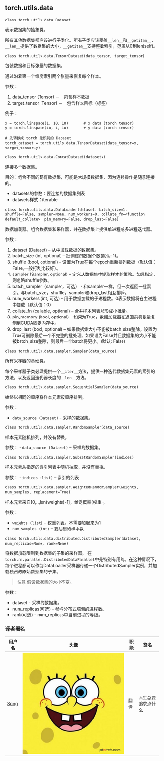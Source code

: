 

## torch.utils.data

```
class torch.utils.data.Dataset
```

表示数据集的抽象类。

所有其他数据集都应该进行子类化。所有子类应该覆盖`__len__`和`__getitem__`，`__len__`提供了数据集的大小，`__getitem__`支持整数索引，范围从0到len(self)。

```
class torch.utils.data.TensorDataset(data_tensor, target_tensor)
```

包装数据和目标张量的数据集。

通过沿着第一个维度索引两个张量来恢复每个样本。

参数：

1.  data_tensor (Tensor) －　包含样本数据
2.  target_tensor (Tensor) －　包含样本目标（标签）

例子：

```
x = torch.linspace(1, 10, 10)       # x data (torch tensor)
y = torch.linspace(10, 1, 10)       # y data (torch tensor)

# 先转换成 torch 能识别的 Dataset
torch_dataset = torch.utils.data.TensorDataset(data_tensor=x, target_tensor=y)
```

```
class torch.utils.data.ConcatDataset(datasets)
```

连接多个数据集。

目的：组合不同的现有数据集，可能是大规模数据集，因为连续操作是随意连接的。

*   datasets的参数：要连接的数据集列表
*   datasets样式：iterable

```
class torch.utils.data.DataLoader(dataset, batch_size=1, shuffle=False, sampler=None, num_workers=0, collate_fn=<function default_collate>, pin_memory=False, drop_last=False)
```

数据加载器。组合数据集和采样器，并在数据集上提供单进程或多进程迭代器。

参数：

1.  dataset (Dataset) – 从中​​加载数据的数据集。
2.  batch_size (int, optional) – 批训练的数据个数(默认: 1)。
3.  shuffle (bool, optional) – 设置为True在每个epoch重新排列数据（默认值：False,一般打乱比较好）。
4.  sampler (Sampler, optional) – 定义从数据集中提取样本的策略。如果指定，则忽略shuffle参数。
5.  batch_sampler（sampler，可选） - 和sampler一样，但一次返回一批索引。与batch_size，shuffle，sampler和drop_last相互排斥。
6.  num_workers (int, 可选) – 用于数据加载的子进程数。0表示数据将在主进程中加载​​（默认值：0）
7.  collate_fn (callable, optional) – 合并样本列表以形成小批量。
8.  pin_memory (bool, optional) – 如果为True，数据加载器在返回前将张量复制到CUDA固定内存中。
9.  drop_last (bool, optional) – 如果数据集大小不能被batch_size整除，设置为True可删除最后一个不完整的批处理。如果设为False并且数据集的大小不能被batch_size整除，则最后一个batch将更小。(默认: False)

```
class torch.utils.data.sampler.Sampler(data_source)
```

所有采样器的基础类。

每个采样器子类必须提供一个`__iter__`方法，提供一种迭代数据集元素的索引的方法，以及返回迭代器长度的`__len__`方法。

```
class torch.utils.data.sampler.SequentialSampler(data_source)
```

始终以相同的顺序将样本元素按顺序排列。

参数：

*   `data_source (Dataset)` – 采样的数据集。

```
class torch.utils.data.sampler.RandomSampler(data_source)
```

样本元素随机排列，并没有替换。

参数： - `data_source (Dataset)` – 采样的数据集。

```
class torch.utils.data.sampler.SubsetRandomSampler(indices)
```

样本元素从指定的索引列表中随机抽取，并没有替换。

参数： - `indices (list)` – 索引的列表

```
class torch.utils.data.sampler.WeightedRandomSampler(weights, num_samples, replacement=True)
```

样本元素来自[0,..,len(weights)-1]，给定概率(权重)。

参数：

*   `weights (list)` – 权重列表。不需要加起来为1
*   `num_samples (int)` – 要绘制的样本数

```
class torch.utils.data.distributed.DistributedSampler(dataset, num_replicas=None, rank=None)
```

将数据加载限制到数据集的子集的采样器。 在`torch.nn.parallel.DistributedDataParallel`中是特别有用的。在这种情况下，每个进程都可以作为DataLoader采样器传递一个DistributedSampler实例，并加载独占的原始数据集的子集。

> 注意 假设数据集的大小不变。

参数：

*   dataset - 采样的数据集。
*   num_replicas(可选) - 参与分布式培训的进程数。
*   rank(可选) - num_replicas中当前进程的等级。

### 译者署名

| 用户名 | 头像 | 职能 | 签名 |
| --- | --- | --- | --- |
| [Song](https://ptorch.com) | ![](img/2018033000352689884.jpeg) | 翻译 | 人生总要追求点什么 |

